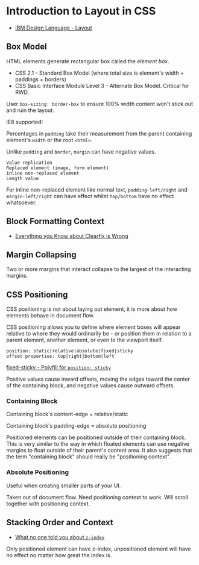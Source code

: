 # Introduction to Layout in CSS

* [IBM Design Language - Layout](http://www.ibm.com/design/language/framework/visual/layout)

## Box Model

HTML elements generate rectangular box called the *element box*.

* CSS 2.1 - Standard Box Model (where total size is element's width + paddings + borders)
* CSS Basic Interface Module Level 3 - Alternate Box Model. Critical for RWD.

User `box-sizing: border-box` to ensure 100% width content won't stick out and ruin the layout.

IE8 supported!

Percentages in `padding` take their measurement from the parent containing element's `width` or the root `<html>`.

Unlike `padding` and `border`, `margin` can have negative values.

```
Value replication
Replaced element (image, form element)
inline non-replaced element
Length value
```

For inline non-replaced element like normal text, `padding-left/right` and `margin-left/right` can have effect whilst `top/bottom` have no effect whatsoever.

## Block Formatting Context

* [Everything you Know about Clearfix is Wrong](http://www.cssmojo.com/clearfix_block-formatting-context_and_hasLayout/)

## Margin Collapsing

Two or more margins that interact collapse to the largest of the interacting margins.

## CSS Positioning

CSS positioning is not about laying out element, it is more about how elements behave in document flow.

CSS positioning allows you to define where element boxes will appear relative to where they would ordinarily be - or position them in relation to a parent element, another element, or even to the viewport itself.

```
position: static|relative|absolute|fixed|sticky
offset properties: top|right|bottom|left
```

[fixed-sticky - Polyfill for `position: sticky`](https://github.com/filamentgroup/fixed-sticky)

Positive values cause inward offsets, moving the edges toward the center of the containing block, and negative values cause outward offsets.

### Containing Block

Containing block's content-edge = relative/static

Containing block's padding-edge = absolute positioning

Positioned elements can be positioned outside of their containing block. This is very similar to the way in which floated elements can use negative margins to float outside of their parent's content area. It also suggests that the term "containing block" should really be "positioning context".

### Absolute Positioning

Useful when creating smaller parts of your UI.

Taken out of document flow. Need positioning context to work. Will scroll together with positioning context.

## Stacking Order and Context

* [What no one told you about `z-index`](http://philipwalton.com/articles/what-no-one-told-you-about-z-index/)

Only positioned element can have z-index, unpositioned element will have no effect no matter how great the index is.